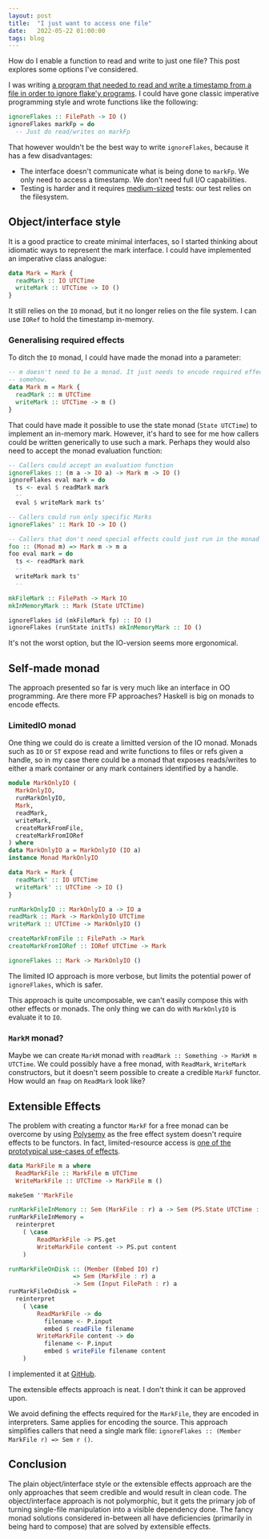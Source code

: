 ```yaml
---
layout: post
title:  "I just want to access one file"
date:   2022-05-22 01:00:00
tags: blog
---
```

How do I enable a function to read and write to just one file? This post
explores some options I've considered.

I was writing [a program that needed to read and write a timestamp from a file
in order to ignore flake'y
programs](https://github.com/gregorias/ignore-flakes). I could have gone
classic imperative programming style and wrote functions like the following:

```haskell
ignoreFlakes :: FilePath -> IO ()
ignoreFlakes markFp = do
  -- Just do read/writes on markFp
```

That however wouldn't be the best way to write `ignoreFlakes`, because it has a
few disadvantages:

* The interface doesn't communicate what is being done to `markFp`. We only
  need to access a timestamp. We don't need full I/O capabilities.
* Testing is harder and it requires
  [medium-sized](https://testing.googleblog.com/2010/12/test-sizes.html) tests:
  our test relies on the filesystem.

## Object/interface style

It is a good practice to create minimal interfaces, so I started thinking about
idiomatic ways to represent the mark interface. I could have implemented an
imperative class analogue:

```haskell
data Mark = Mark {
  readMark :: IO UTCTime
  writeMark :: UTCTime -> IO ()
}
```

It still relies on the `IO` monad, but it no longer relies on the file system.
I can use `IORef` to hold the timestamp in-memory.

### Generalising required effects

To ditch the `IO` monad, I could have made the monad into a parameter:

```haskell
-- m doesn't need to be a monad. It just needs to encode required effects
-- somehow.
data Mark m = Mark {
  readMark :: m UTCTime
  writeMark :: UTCTime -> m ()
}
```

That could have made it possible to use the state monad (`State UTCTime`) to
implement an in-memory mark. However, it's hard to see for me how callers could
be written generically to use such a mark. Perhaps they would also need to
accept the monad evaluation function:

```haskell
-- Callers could accept an evaluation function
ignoreFlakes :: (m a -> IO a) -> Mark m -> IO ()
ignoreFlakes eval mark = do
  ts <- eval $ readMark mark
  --
  eval $ writeMark mark ts'

-- Callers could run only specific Marks
ignoreFlakes' :: Mark IO -> IO ()

-- Callers that don't need special effects could just run in the monad
foo :: (Monad m) => Mark m -> m a
foo eval mark = do
  ts <- readMark mark
  --
  writeMark mark ts'
  --

mkFileMark :: FilePath -> Mark IO
mkInMemoryMark :: Mark (State UTCTime)

ignoreFlakes id (mkFileMark fp) :: IO ()
ignoreFlakes (runState initTs) mkInMemoryMark :: IO ()
```

It's not the worst option, but the IO-version seems more ergonomical.

## Self-made monad
The approach presented so far is very much like an interface in OO programming.
Are there more FP approaches? Haskell is big on monads to encode effects.

### LimitedIO monad
One thing we could do is create a limitted version of the IO monad.
Monads such as `IO` or `ST` expose read and write functions to files or refs
given a handle, so in my case there could be a monad that exposes reads/writes
to either a mark container or any mark containers identified by a handle.

```haskell
module MarkOnlyIO (
  MarkOnlyIO,
  runMarkOnlyIO,
  Mark,
  readMark,
  writeMark,
  createMarkFromFile,
  createMarkFromIORef
) where
data MarkOnlyIO a = MarkOnlyIO (IO a)
instance Monad MarkOnlyIO

data Mark = Mark {
  readMark' :: IO UTCTime
  writeMark' :: UTCTime -> IO ()
}

runMarkOnlyIO :: MarkOnlyIO a -> IO a
readMark :: Mark -> MarkOnlyIO UTCTime
writeMark :: UTCTime -> MarkOnlyIO ()

createMarkFromFile :: FilePath -> Mark
createMarkFromIORef :: IORef UTCTime -> Mark
```

```haskell
ignoreFlakes :: Mark -> MarkOnlyIO ()
```

The limited IO approach is more verbose, but limits the potential power of
`ignoreFlakes`, which is safer.

This approach is quite uncomposable, we can't easily compose this with other
effects or monads. The only thing we can do with `MarkOnlyIO` is evaluate it to
`IO`.

### `MarkM` monad?

Maybe we can create `MarkM` monad with `readMark :: Something -> MarkM m
UTCTime`. We could possibly have a free monad, with `ReadMark`, `WriteMark`
constructors, but it doesn't seem possible to create a credible `MarkF`
functor. How would an `fmap` on `ReadMark` look like?
## Extensible Effects

The problem with creating a functor `MarkF` for a free monad can be overcome by
using [Polysemy][polysemy] as the free effect system doesn't require effects to be
functors. In fact, limited-resource access is [one of the prototypical
use-cases of
effects](https://haskell-explained.gitlab.io/blog/posts/2019/07/28/polysemy-is-cool-part-1/index.html).

```haskell
data MarkFile m a where
  ReadMarkFile :: MarkFile m UTCTime
  WriteMarkFile :: UTCTime -> MarkFile m ()

makeSem ''MarkFile

runMarkFileInMemory :: Sem (MarkFile : r) a -> Sem (PS.State UTCTime : r) a
runMarkFileInMemory =
  reinterpret
    ( \case
        ReadMarkFile -> PS.get
        WriteMarkFile content -> PS.put content
    )

runMarkFileOnDisk :: (Member (Embed IO) r)
                  => Sem (MarkFile : r) a
                  -> Sem (Input FilePath : r) a
runMarkFileOnDisk =
  reinterpret
    ( \case
        ReadMarkFile -> do
          filename <- P.input
          embed $ readFile filename
        WriteMarkFile content -> do
          filename <- P.input
          embed $ writeFile filename content
    )
```

I implemented it at [GitHub](https://github.com/gregorias/polysemy-mark).

The extensible effects approach is neat. I don't think it can be approved upon.

We avoid defining the effects required for the `MarkFile`, they are encoded in
interpreters. Same applies for encoding the source. This approach simplifies
callers that need a single mark file: `ignoreFlakes :: (Member MarkFile r) => Sem r ()`.

## Conclusion

The plain object/interface style or the extensible effects approach are the
only approaches that seem credible and would result in clean code. The
object/interface approach is not polymorphic, but it gets the primary job of
turning single-file manipulation into a visible dependency done. The fancy
monad solutions considered in-between all have deficiencies (primarily in
being hard to compose) that are solved by extensible effects.

[polysemy]: https://hackage.haskell.org/package/polysemy
